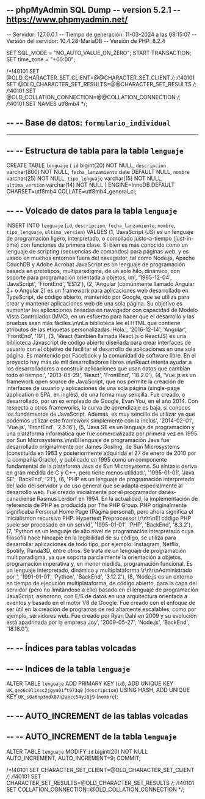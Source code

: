 -- phpMyAdmin SQL Dump
-- version 5.2.1
-- https://www.phpmyadmin.net/
--
-- Servidor: 127.0.0.1
-- Tiempo de generación: 11-03-2024 a las 08:15:07
-- Versión del servidor: 10.4.28-MariaDB
-- Versión de PHP: 8.2.4

SET SQL_MODE = "NO_AUTO_VALUE_ON_ZERO";
START TRANSACTION;
SET time_zone = "+00:00";


/*!40101 SET @OLD_CHARACTER_SET_CLIENT=@@CHARACTER_SET_CLIENT */;
/*!40101 SET @OLD_CHARACTER_SET_RESULTS=@@CHARACTER_SET_RESULTS */;
/*!40101 SET @OLD_COLLATION_CONNECTION=@@COLLATION_CONNECTION */;
/*!40101 SET NAMES utf8mb4 */;

--
-- Base de datos: `formulario_individual`
--

-- --------------------------------------------------------

--
-- Estructura de tabla para la tabla `lenguaje`
--

CREATE TABLE `lenguaje` (
  `id` bigint(20) NOT NULL,
  `descripcion` varchar(800) NOT NULL,
  `fecha_lanzamiento` date DEFAULT NULL,
  `nombre` varchar(25) NOT NULL,
  `tipo_lenguaje` varchar(15) NOT NULL,
  `ultima_version` varchar(14) NOT NULL
) ENGINE=InnoDB DEFAULT CHARSET=utf8mb4 COLLATE=utf8mb4_general_ci;

--
-- Volcado de datos para la tabla `lenguaje`
--

INSERT INTO `lenguaje` (`id`, `descripcion`, `fecha_lanzamiento`, `nombre`, `tipo_lenguaje`, `ultima_version`) VALUES
(1, 'JavaScript (JS) es un lenguaje de programación ligero, interpretado, o compilado justo-a-tiempo (just-in-time) con funciones de primera clase. Si bien es más conocido como un lenguaje de scripting (secuencias de comandos) para páginas web, y es usado en muchos entornos fuera del navegador, tal como Node.js, Apache CouchDB y Adobe Acrobat JavaScript es un lenguaje de programación basada en prototipos, multiparadigma, de un solo hilo, dinámico, con soporte para programación orientada a objetos, im', '1995-12-04', 'JavaScript', 'FrontEnd', 'ES12'),
(2, 'Angular (comúnmente llamado Angular 2+ o Angular 2) es un framework para aplicaciones web desarrollado en TypeScript, de código abierto, mantenido por Google, que se utiliza para crear y mantener aplicaciones web de una sola página. Su objetivo es aumentar las aplicaciones basadas en navegador con capacidad de Modelo Vista Controlador (MVC), en un esfuerzo para hacer que el desarrollo y las pruebas sean más fáciles.\n\nLa biblioteca lee el HTML que contiene atributos de las etiquetas personalizadas. Hola.', '2016-12-14', 'Angular', 'FrontEnd', '19'),
(3, 'React (también llamada React.js o ReactJS) es una biblioteca Javascript de código abierto diseñada para crear interfaces de usuario con el objetivo de facilitar el desarrollo de aplicaciones en una sola página. Es mantenido por Facebook y la comunidad de software libre. En el proyecto hay más de mil desarrolladores libres.\n\nReact intenta ayudar a los desarrolladores a construir aplicaciones que usan datos que cambian todo el tiempo.', '2013-05-29', 'React', 'FrontEnd', '18.2.0'),
(4, 'Vue.js es un framework open source de JavaScript, que nos permite la creación de interfaces de usuario y aplicaciones de una sola página (single-page application o SPA, en inglés), de una forma muy sencilla. Fue creado, o desarrollado, por un ex empleado de Google, Evan You, en el año 2014. Con respecto a otros frameworks, la curva de aprendizaje es baja, si conoces los fundamentos de JavaScript. Además, es muy sencillo de utilizar ya que podemos utilizar este framework simplemente con la inclus', '2014-02-01', 'Vue.js', 'FrontEnd', '2.5.16'),
(5, 'Java SE es un lenguaje de programación y una plataforma informática que fue comercializada por primera vez en 1995 por Sun Microsystems.\n\nEl lenguaje de programación Java fue desarrollado originalmente por James Gosling, de Sun Microsystems (constituida en 1983 y posteriormente adquirida el 27 de enero de 2010 por la compañía Oracle), y publicado en 1995 como un componente fundamental de la plataforma Java de Sun Microsystems. Su sintaxis deriva en gran medida de C y C++, pero tiene menos utilidad.', '1995-01-01', 'Java SE', 'BackEnd', '21'),
(6, 'PHP es un lenguaje de programación interpretado del lado del servidor y de uso general que se adapta especialmente al desarrollo web. Fue creado inicialmente por el programador danés-canadiense Rasmus Lerdorf en 1994. En la actualidad, la implementación de referencia de PHP es producida por The PHP Group. PHP originalmente significaba Personal Home Page (Página personal), pero ahora significa el inicialismon recursivo PHP: Hypertext Preprocessor.\r\n\r\nEl código PHP suele ser procesado en un servid', '1995-01-01', 'PHP', 'BackEnd', '8.3.2'),
(7, 'Python es un lenguaje de alto nivel de programación interpretado cuya filosofía hace hincapié en la legibilidad de su código, se utiliza para desarrollar aplicaciones de todo tipo, por ejemplo: Instagram, Netflix, Spotify, Panda3D, entre otros. Se trata de un lenguaje de programación multiparadigma, ya que soporta parcialmente la orientación a objetos, programación imperativa y, en menor medida, programación funcional. Es un lenguaje interpretado, dinámico y multiplataforma.\r\n\r\nAdministrado por ', '1991-01-01', 'Python', 'BackEnd', '3.12.2'),
(8, 'Node.js es un entorno en tiempo de ejecución multiplataforma, de código abierto, para la capa del servidor (pero no limitándose a ello) basado en el lenguaje de programación JavaScript, asíncrono, con E/S de datos en una arquitectura orientada a eventos y basado en el motor V8 de Google. Fue creado con el enfoque de ser útil en la creación de programas de red altamente escalables, como por ejemplo, servidores web. Fue creado por Ryan Dahl en 2009 y su evolución está apadrinada por la empresa Joy', '2009-05-27', 'Node.js', 'BackEnd', '18.18.0');

--
-- Índices para tablas volcadas
--

--
-- Indices de la tabla `lenguaje`
--
ALTER TABLE `lenguaje`
  ADD PRIMARY KEY (`id`),
  ADD UNIQUE KEY `UK_qeo6c0l1xsc2jgyu01ft973q0` (`descripcion`) USING HASH,
  ADD UNIQUE KEY `UK_s0a6np3mdk07n2akcc54yi8j9` (`nombre`);

--
-- AUTO_INCREMENT de las tablas volcadas
--

--
-- AUTO_INCREMENT de la tabla `lenguaje`
--
ALTER TABLE `lenguaje`
  MODIFY `id` bigint(20) NOT NULL AUTO_INCREMENT, AUTO_INCREMENT=9;
COMMIT;

/*!40101 SET CHARACTER_SET_CLIENT=@OLD_CHARACTER_SET_CLIENT */;
/*!40101 SET CHARACTER_SET_RESULTS=@OLD_CHARACTER_SET_RESULTS */;
/*!40101 SET COLLATION_CONNECTION=@OLD_COLLATION_CONNECTION */;
